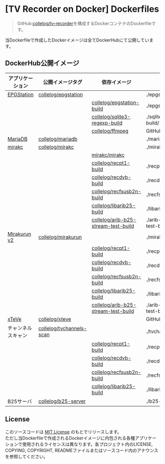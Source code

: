 # [TV Recorder on Docker] Dockerfiles
>GitHub:[collelog/tv-recorder](https://github.com/collelog/tv-recorder)を構成するDockerコンテナのDockerfileです。

当Dockerfileで作成したDockerイメージは全てDockerHubにて公開しています。  

## DockerHub公開イメージ
| アプリケーション | 公開イメージタグ | 依存イメージ | Dockerfile |
| ---- | ---- | ---- | ---- |
| [EPGStation](https://github.com/l3tnun/EPGStation) | [collelog/epgstation](https://hub.docker.com/r/collelog/epgstation) | | ./epgstation/ |
| | | [collelog/epgstation-build](https://hub.docker.com/r/collelog/epgstation-build) | ./epgstation-build/ |
| | | [collelog/sqlite3-regexp-build](https://hub.docker.com/r/collelog/sqlite3-regexp-build) | ./sqlite3-regexp-build/ |
| | | [collelog/ffmpeg](https://hub.docker.com/r/collelog/ffmpeg) | GitHub:[collelog/ffmpeg](https://github.com/collelog/ffmpeg) |
| [MariaDB](https://mariadb.org/) | [collelog/mariadb](https://hub.docker.com/r/collelog/mariadb) |  | ./mariadb/ |
| [mirakc](https://github.com/mirakc/mirakc) | [collelog/mirakc](https://hub.docker.com/r/collelog/mirakc) |  | ./mirakc/ |
| | | [mirakc/mirakc](https://hub.docker.com/r/mirakc/mirakc) | |
| | | [collelog/recpt1-build](https://hub.docker.com/r/collelog/recpt1-build) | ./recpt1-build/ |
| | | [collelog/recdvb-build](https://hub.docker.com/r/collelog/recdvb-build) | ./recdvb-build/ |
| | | [collelog/recfsusb2n-build](https://hub.docker.com/r/collelog/recfsusb2n-build) | ./recfsusb2n-build/ |
| | | [collelog/libarib25-build](https://hub.docker.com/r/collelog/libarib25-build) | ./libarib25-build/ |
| | | [collelog/arib-b25-stream-test-build](https://hub.docker.com/r/collelog/arib-b25-stream-test-build) | ./arib-b25-stream-test-build/ |
| [Mirakurun v2](https://github.com/Chinachu/Mirakurun) | [collelog/mirakurun](https://hub.docker.com/r/collelog/mirakurun) | | ./mirakurun/ |
| | | [collelog/recpt1-build](https://hub.docker.com/r/collelog/recpt1-build) | ./recpt1-build/ |
| | | [collelog/recdvb-build](https://hub.docker.com/r/collelog/recdvb-build) | ./recdvb-build/ |
| | | [collelog/recfsusb2n-build](https://hub.docker.com/r/collelog/recfsusb2n-build) | ./recfsusb2n-build/ |
| | | [collelog/libarib25-build](https://hub.docker.com/r/collelog/libarib25-build) | ./libarib25-build/ |
| | | [collelog/arib-b25-stream-test-build](https://hub.docker.com/r/collelog/arib-b25-stream-test-build) | ./arib-b25-stream-test-build/ |
| [xTeVe](https://xteve.de/) | [collelog/xteve](https://hub.docker.com/r/collelog/xteve) | | GitHub:[collelog/xteve](https://github.com/collelog/xteve) |
| チャンネルスキャン | [collelog/tvchannels-scan](https://hub.docker.com/r/collelog/tvchannels-scan) | | ./tvchannels-scan/ || | | [collelog/recpt1-build](https://hub.docker.com/r/collelog/recpt1-build) | ./recpt1-build/ |
| | | [collelog/recpt1-build](https://hub.docker.com/r/collelog/recpt1-build) | ./recpt1-build/ |
| | | [collelog/recdvb-build](https://hub.docker.com/r/collelog/recdvb-build) | ./recdvb-build/ |
| | | [collelog/recfsusb2n-build](https://hub.docker.com/r/collelog/recfsusb2n-build) | ./recfsusb2n-build/ |
| | | [collelog/libarib25-build](https://hub.docker.com/r/collelog/libarib25-build) | ./libarib25-build/ |
| B25サーバ | [collelog/b25-server](https://hub.docker.com/r/collelog/b25-server) | | ./b25-server/ |

## License
このソースコードは [MIT License](https://github.com/collelog/tv-recorder-dockerfile/blob/master/LICENSE) のもとでリリースします。  
ただし当Dockerfileで作成されるDockerイメージに内包される各種アプリケーションで使用されるライセンスは異なります。各プロジェクト内のLICENSE, COPYING, COPYRIGHT, READMEファイルまたはソースコード内のアナウンスを参照してください。

